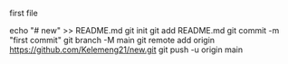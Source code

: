 first file 

echo "# new" >> README.md
git init
git add README.md
git commit -m "first commit"
git branch -M main
git remote add origin https://github.com/Kelemeng21/new.git
git push -u origin main
